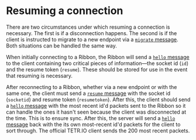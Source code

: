 # Resuming a connection

There are two circumstances under which resuming a connection is necessary. The first is if a disconnection happens. The second is if the client is instructed to migrate to a new endpoint via a [`migrate` message](Message/server_migrate.md). Both situations can be handled the same way.

When initially connecting to a Ribbon, the Ribbon will send a [`hello` message](Messages/server_hello.md) to the client containing two critical pieces of information—the socket id (`id`) and the resume token (`resume`). These should be stored for use in the event that resuming is necessary.

After reconnecting to a Ribbon, whether via a new endpoint or with the same one, the client must send a [`resume` message](Messages/client_resume.md) with the socket id (`socketid`) and resume token (`resumetoken`). After this, the client should send a [`hello` message](Messages/client_hello.md) with the most recent id'd packets sent to the Ribbon so it can handle the ones it hasn't seen because the client was disconnected at the time. This is to ensure sync. After this, the server will send a [`hello` message](Messages/server_hello.md) back with the its own most-recent id'd packets for the client to sort through. The official TETR.IO client sends the 200 most recent packets.